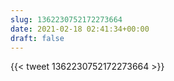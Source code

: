 ```yaml
---
slug: 1362230752172273664
date: 2021-02-18 02:41:34+00:00
draft: false
---
```


{{< tweet 1362230752172273664 >}}
